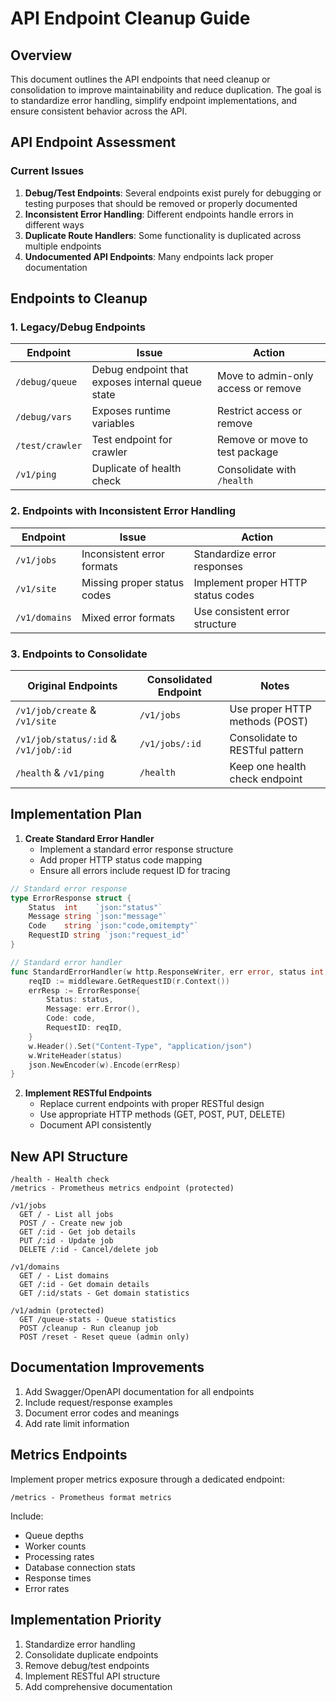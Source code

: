 # API Endpoint Cleanup Guide

## Overview

This document outlines the API endpoints that need cleanup or consolidation to improve maintainability and reduce duplication. The goal is to standardize error handling, simplify endpoint implementations, and ensure consistent behavior across the API.

## API Endpoint Assessment

### Current Issues

1. **Debug/Test Endpoints**: Several endpoints exist purely for debugging or testing purposes that should be removed or properly documented
2. **Inconsistent Error Handling**: Different endpoints handle errors in different ways
3. **Duplicate Route Handlers**: Some functionality is duplicated across multiple endpoints
4. **Undocumented API Endpoints**: Many endpoints lack proper documentation

## Endpoints to Cleanup

### 1. Legacy/Debug Endpoints

| Endpoint        | Issue                                            | Action                              |
| --------------- | ------------------------------------------------ | ----------------------------------- |
| `/debug/queue`  | Debug endpoint that exposes internal queue state | Move to admin-only access or remove |
| `/debug/vars`   | Exposes runtime variables                        | Restrict access or remove           |
| `/test/crawler` | Test endpoint for crawler                        | Remove or move to test package      |
| `/v1/ping`      | Duplicate of health check                        | Consolidate with `/health`          |

### 2. Endpoints with Inconsistent Error Handling

| Endpoint      | Issue                       | Action                             |
| ------------- | --------------------------- | ---------------------------------- |
| `/v1/jobs`    | Inconsistent error formats  | Standardize error responses        |
| `/v1/site`    | Missing proper status codes | Implement proper HTTP status codes |
| `/v1/domains` | Mixed error formats         | Use consistent error structure     |

### 3. Endpoints to Consolidate

| Original Endpoints                   | Consolidated Endpoint | Notes                          |
| ------------------------------------ | --------------------- | ------------------------------ |
| `/v1/job/create` & `/v1/site`        | `/v1/jobs`            | Use proper HTTP methods (POST) |
| `/v1/job/status/:id` & `/v1/job/:id` | `/v1/jobs/:id`        | Consolidate to RESTful pattern |
| `/health` & `/v1/ping`               | `/health`             | Keep one health check endpoint |

## Implementation Plan

1. **Create Standard Error Handler**
   - Implement a standard error response structure
   - Add proper HTTP status code mapping
   - Ensure all errors include request ID for tracing

```go
// Standard error response
type ErrorResponse struct {
    Status  int    `json:"status"`
    Message string `json:"message"`
    Code    string `json:"code,omitempty"`
    RequestID string `json:"request_id"`
}

// Standard error handler
func StandardErrorHandler(w http.ResponseWriter, err error, status int, code string) {
    reqID := middleware.GetRequestID(r.Context())
    errResp := ErrorResponse{
        Status: status,
        Message: err.Error(),
        Code: code,
        RequestID: reqID,
    }
    w.Header().Set("Content-Type", "application/json")
    w.WriteHeader(status)
    json.NewEncoder(w).Encode(errResp)
}
```

2. **Implement RESTful Endpoints**
   - Replace current endpoints with proper RESTful design
   - Use appropriate HTTP methods (GET, POST, PUT, DELETE)
   - Document API consistently

## New API Structure

```
/health - Health check
/metrics - Prometheus metrics endpoint (protected)

/v1/jobs
  GET / - List all jobs
  POST / - Create new job
  GET /:id - Get job details
  PUT /:id - Update job
  DELETE /:id - Cancel/delete job

/v1/domains
  GET / - List domains
  GET /:id - Get domain details
  GET /:id/stats - Get domain statistics

/v1/admin (protected)
  GET /queue-stats - Queue statistics
  POST /cleanup - Run cleanup job
  POST /reset - Reset queue (admin only)
```

## Documentation Improvements

1. Add Swagger/OpenAPI documentation for all endpoints
2. Include request/response examples
3. Document error codes and meanings
4. Add rate limit information

## Metrics Endpoints

Implement proper metrics exposure through a dedicated endpoint:

```
/metrics - Prometheus format metrics
```

Include:

- Queue depths
- Worker counts
- Processing rates
- Database connection stats
- Response times
- Error rates

## Implementation Priority

1. Standardize error handling
2. Consolidate duplicate endpoints
3. Remove debug/test endpoints
4. Implement RESTful API structure
5. Add comprehensive documentation

